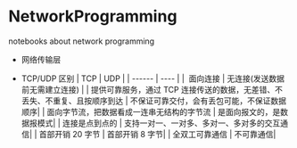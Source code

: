 # NetworkProgramming
notebooks about network programming

- 网络传输层


- TCP/UDP 区别
| TCP | UDP |
| ------ | ---- |
|  面向连接 | 无连接(发送数据前无需建立连接) |
| 提供可靠服务，通过 TCP 连接传送的数据，无差错、不丢失、不重复、且按顺序到达 | 不保证可靠交付，会有丢包可能，不保证数据顺序|
| 面向字节流，把数据看成一连串无结构的字节流 | 是面向报文的，是数据报模式|
| 连接是点到点的 | 支持一对一、一对多、多对一、多对多的交互通信|
| 首部开销 20 字节 | 首部开销 8 字节|
| 全双工可靠通信 | 不可靠通信|


 

 

 

 

 

 

 

 

 

 
